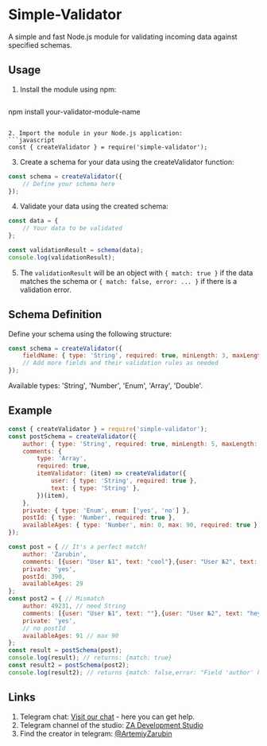 # Simple-Validator
A simple and fast Node.js module for validating incoming data against specified schemas.

## Usage
1. Install the module using npm:
   ```bash
npm install your-validator-module-name
```

2. Import the module in your Node.js application:
```javascript
const { createValidator } = require('simple-validator');
```

3. Create a schema for your data using the createValidator function:
```javascript
const schema = createValidator({
    // Define your schema here
});
```

4. Validate your data using the created schema:
```javascript
const data = {
    // Your data to be validated
};

const validationResult = schema(data);
console.log(validationResult);
```

5. The `validationResult` will be an object with `{ match: true }` if the data matches the schema or `{ match: false, error: ... }` if there is a validation error.

## Schema Definition
Define your schema using the following structure:
```javascript
const schema = createValidator({
    fieldName: { type: 'String', required: true, minLength: 3, maxLength: 10 },
    // Add more fields and their validation rules as needed
});
```
Available types: 'String', 'Number', 'Enum', 'Array', 'Double'.

## Example
```javascript
const { createValidator } = require('simple-validator');
const postSchema = createValidator({
    author: { type: 'String', required: true, minLength: 5, maxLength: 24 },
    comments: {
        type: 'Array',
        required: true,
        itemValidator: (item) => createValidator({
            user: { type: 'String', required: true },
            text: { type: 'String' },
        })(item),
    },
    private: { type: 'Enum', enum: ['yes', 'no'] },
    postId: { type: 'Number', required: true },
    availableAges: { type: 'Number', min: 0, max: 90, required: true },
});

const post = { // It's a perfect match!
    author: 'Zarubin',
    comments: [{user: "User №1", text: "cool"},{user: "User №2", text: "hey"}],
    private: 'yes',
    postId: 390,
    availableAges: 29
};
const post2 = { // Mismatch
    author: 49231, // need String
    comments: [{user: "User №1", text: ""},{user: "User №2", text: "hey"}], // text can be null
    private: 'yes',
    // no postId
    availableAges: 91 // max 90
};
const result = postSchema(post);
console.log(result); // returns: {match: true}
const result2 = postSchema(post2);
console.log(result2); // returns {match: false,error: "Field 'author' has an invalid type. Expected a string."}
```

## Links
1. Telegram chat: [Visit our chat](https://t.me/zadevv) - here you can get help.
2. Telegram channel of the studio: [ZA Development Studio](t.me/za_it)
3. Find the creator in telegram: [@ArtemiyZarubin](https://t.me/ArtemiyZarubin)